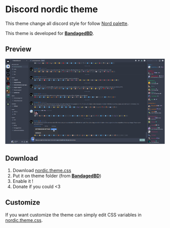 # Discord nordic theme

This theme change all discord style for follow [Nord palette](https://www.nordtheme.com/).

This theme is developed for **[BandagedBD](https://github.com/rauenzi/BetterDiscordApp)**.

## Preview

![preview](./preview.png)

## Download

1. Download [nordic.theme.css](./nordic.theme.css)
2. Put it on theme folder (from **[BandagedBD](https://github.com/rauenzi/BetterDiscordApp)**)
3. Enable it !
4. Donate if you could <3

## Customize

If you want customize the theme can simply edit CSS variables in [nordic.theme.css](./nordic.theme.css).
